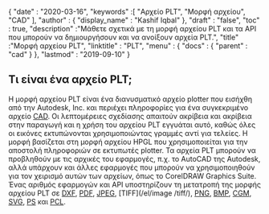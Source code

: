 {
  "date" : "2020-03-16",
  "keywords" :[ "Αρχείο PLT", "Μορφή αρχείου", "CAD" ],
  "author" : {
    "display_name" : "Kashif Iqbal"
},
  "draft" : "false",
  "toc" : true,
  "description" :"Μάθετε σχετικά με τη μορφή αρχείου PLT και τα API που μπορούν να δημιουργήσουν και να ανοίξουν αρχεία PLT.",
  "title" :"Μορφή αρχείου PLT",
  "linktitle" : "PLT",
  "menu" : {
    "docs" : {
      "parent" : "cad"
}
},
  "lastmod" : "2019-09-10"
}

## Τι είναι ένα αρχείο PLT;

Η μορφή αρχείου PLT είναι ένα διανυσματικό αρχείο plotter που εισήχθη από την Autodesk, Inc. και περιέχει πληροφορίες για ένα συγκεκριμένο αρχείο [CAD](/el/cad/). Οι λεπτομέρειες σχεδίασης απαιτούν ακρίβεια και ακρίβεια στην παραγωγή και η χρήση του αρχείου PLT εγγυάται αυτό, καθώς όλες οι εικόνες εκτυπώνονται χρησιμοποιώντας γραμμές αντί για τελείες. Η μορφή βασίζεται στη μορφή αρχείου HPGL που χρησιμοποιείται για την αποστολή πληροφοριών σε εκτυπωτές plotter. Τα αρχεία PLT μπορούν να προβληθούν με τις αρχικές του εφαρμογές, π.χ. το AutoCAD της Autodesk, αλλά υπάρχουν και άλλες εφαρμογές που μπορούν να χρησιμοποιηθούν για τον χειρισμό αυτών των αρχείων, όπως το CorelDRAW Graphics Suite. Ένας αριθμός εφαρμογών και API υποστηρίζουν τη μετατροπή της μορφής αρχείου PLT σε [DXF](/el/cad/dxf/), [PDF](/el/pdf/), [JPEG](/el/image/jpeg/), [TIFF](/el/image /tiff/), [PNG](/el/image/png/), [BMP](/el/image/bmp/), [CGM](/el/page-description-language/cgm/), [SVG](/el/page-description-language/svg/), [PS](/el/page-description-language/ps/) και [PCL](/el/page-description-language/pcl/).

